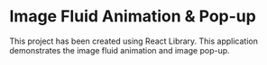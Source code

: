 # Image Fluid Animation & Pop-up
This project has been created using React Library. This application demonstrates the image fluid animation and image pop-up.

